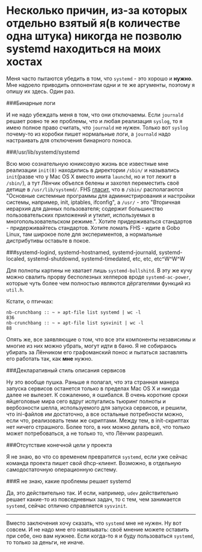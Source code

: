 Несколько причин, из-за которых отдельно взятый я(в количестве одна штука) никогда не позволю systemd находиться на моих хостах
===============================================================================================================================

Меня часто пытаются убедить в том, что `systemd` - это хорошо и **нужно**. Мне надоело приводить оппонентам одни и те же аргументы, поэтому я опишу их здесь. Один раз.

###Бинарные логи

И не надо убеждать меня в том, что они отключаемы. Если `journald` решает ровно те же проблемы, что и любая реализация `syslog`, то я имею полное право считать, что `journald` не нужен. Только вот `syslog` почему-то из коробки пишет нормальные логи, а `journald` надо настраивать для отключения бинарного поноса.

###/usr/lib/systemd/systemd

Всю мою сознательную юниксовую жизнь все известные мне реализации `init(8)` находились в директории `/sbin/` и назывались `init`(разве что у Mac OS X вместо инита `launchd`, но и тот лежит в `/sbin/`), а тут Лёнчик объелся белены и захотел переместить своё детище в `/usr/lib/systemd/`. FHS [гласит](http://ru.wikipedia.org/wiki/FHS), что в `/sbin/` располагаются "Основные системные программы для администрирования и настройки системы, например, init, iptables, ifconfig", а `/usr/` - это "Вторичная иерархия для данных пользователя; содержит большинство пользовательских приложений и утилит, используемых в многопользовательском режиме.". Хотите придерживаться стандартов - придерживайтесь стандартов. Хотите ломать FHS - идите в Gobo Linux, там широкое поле для экспериментов, а нормальные дистрибутивы оставьте в покое.

###systemd-logind, systemd-hostnamed, systemd-journald, systemd-localed, systemd-shutdownd, systemd-timedated, etc, etc, etc^W^W^W

Для полноты картины не хватает лишь `systemd-bullshitd`. В эту же кучу можно свалить прорву бесполезных хелперов вроде `systemd-ac-power`, которые чуть более чем полностью являются дёргателями функций из `util.h`.

Кстати, о птичках:

    nb-crunchbang :: ~ » apt-file list systemd | wc -l
    836
    nb-crunchbang :: ~ » apt-file list sysvinit | wc -l
    88

Опять же, все заявляющие о том, что все эти компоненты независимы и многие из них можно убрать, могут идти в баню. Я не собираюсь убирать за Лёнчиком его графоманский понос и пытаться заставлять его работать так, как **мне** нужно.

###Декларативный стиль описания сервисов

Ну это вообще пушка. Раньше я полагал, что эта странная манера запуска сервисов останется только в пределах Mac OS X и никуда далее не вылезет. К сожалению, я ошибался. В очень короткие сроки яйцеголовые мира сего вдруг испугались тьюринг полноты и вербозности шелла, используемого для запуска сервисов, и решили, что ini-файлов им достаточно, а все остальные потребности можно, если что, реализовать теми же скриптами. Между тем, в init-скриптах нет ничего страшного. Более того, в них можно делать всё, что только может потребоваться, а не только то, что Лёнчик разрешил.

###Отсутствие конечной цели у проекта

Я не знаю, во что со временем превратится `systemd`, если уже сейчас команда проекта пишет свой dhcp-клиент. Возможно, в отдельную самодостаточную операционную систему.

###Я не знаю, какие проблемы решает systemd

Да, это действительно так. И если, например, `udev` действительно решает какие-то из повседневных задач, то с тем, чем занимается `systemd`, сейчас отлично справляется `sysvinit`.

-----------------------------------------------------

Вместо заключения хочу сказать, что `systemd` мне не нужен. Ну вот совсем. И не надо мне его навязывать: своё мнение можете оставить при себе, оно вам нужнее. Если когда-то я и буду пользоваться `systemd`, то только за деньги, не иначе.
